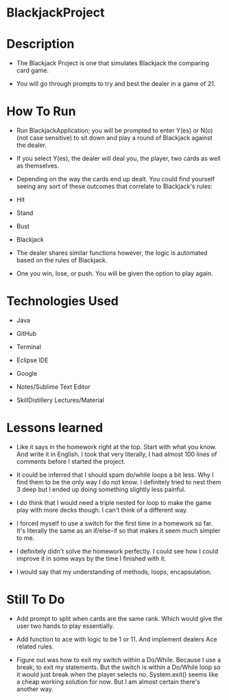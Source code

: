 # BlackjackProject

# Description
- The Blackjack Project is one that simulates Blackjack the comparing card game.


- You will go through prompts to try and best the dealer in a game of 21.

# How To Run
- Run BlackjackApplication; you will be prompted to enter Y(es) or N(o) (not case sensitive) to sit down and play a round of Blackjack against the dealer. 


- If you select Y(es), the dealer will deal you, the player, two cards as well as themselves.


- Depending on the way the cards end up dealt. You could find yourself seeing any sort of these outcomes that correlate to Blackjack's rules:
- Hit
- Stand
- Bust 
- Blackjack


- The dealer shares similar functions however, the logic is automated based on the rules of Blackjack.


- One you win, lose, or push. You will be given the option to play again.


# Technologies Used
- Java


- GitHub


- Terminal


- Eclipse IDE


- Google


- Notes/Sublime Text Editor


- SkillDistillery Lectures/Material


# Lessons learned
- Like it says in the homework right at the top. Start with what you know. And write it in English. I took that very literally, I had almost 100 lines of comments before I started the project.


- It could be inferred that I should spam do/while loops a bit less. Why I find them to be the only way I do not know. I definitely tried to nest them 3 deep but I ended up doing something slightly less painful. 



- I do think that I would need a triple nested for loop to make the game play with more decks though. I can't think of a different way.



- I forced myself to use a switch for the first time in a homework so far. It's literally the same as an if/else-if so that makes it seem much simpler to me.


- I definitely didn't solve the homework perfectly. I could see how I could improve it in some ways by the time I finished with it.
 
 
- I would say that my understanding of methods, loops, encapsulation.


# Still To Do
- Add prompt to split when cards are the same rank. Which would give the user two hands to play essentially.



- Add function to ace with logic to be 1 or 11. And implement dealers Ace related rules.



- Figure out was how to exit my switch within a Do/While. Because I use a break; to exit my statements. But the switch is within a Do/While loop so it would just break when the player selects no. System.exit() seems like a cheap working solution for now. But I am almost certain there's another way.